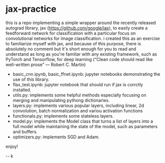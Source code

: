 # jax-practice


this is a repo implementing a simple wrapper around the recently released
autograd library, jax (https://github.com/google/jax), to easily create a
feedforward network for classification with a particular focus on convolutional
networks for image classification. i created this as an exercise to familiarize
myself with jax, and because of this purpose, there is absolutely no comment but
it's short enough for you to read and understand as long as you're familiar with
any existing framework, such as PyTorch and Tensorflow, for deep learning
(“Clean code should read like well-written prose” — Robert C. Martin)

- basic_cnn.ipynb, basic_ffnet.ipynb: jupyter notebooks demonstrating the use of
  this library.
- flax_test.ipynb: jupyter notebook that should run if jax is corrctly
  installed.
- utils.py: implements some helpful methods especially focusing on merging and
  manipulating pythong dictionaries.
- layers.py: implements various popular layers, including linear, 2d
  convolution, batch normalization and variou activation functions
- functionals.py: implements some stateless layers.
- model.py: implements the Model class that turns a list of layers into a full
  model while maintaining the state of the model, such as parameters and
  buffers.
- optimizers.py: implements SGD and Adam.

enjoy!

-- k
